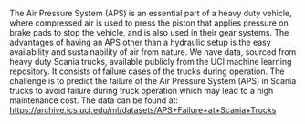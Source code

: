The Air Pressure System (APS) is an essential part of a heavy duty vehicle, where compressed air is used to press the piston that applies pressure on brake pads to stop the vehicle, and is also used in their gear systems. The advantages of having an APS other than a hydraulic setup is the easy availability and sustainability of air from nature.
We have data, sourced from heavy duty Scania trucks, available publicly from the UCI machine learning repository. It consists of failure cases of the trucks during operation. The challenge is to predict the failure of the Air Pressure System (APS) in Scania trucks to avoid failure during truck operation which may lead to a high maintenance cost.
The data can be found at: https://archive.ics.uci.edu/ml/datasets/APS+Failure+at+Scania+Trucks
